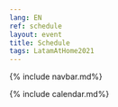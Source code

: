 ```yaml
---
lang: EN
ref: schedule
layout: event
title: Schedule
tags: LatamAtHome2021
---
```

{% include navbar.md%}

<script>
  document.lang = "en";
</script>

{% include calendar.md%}
